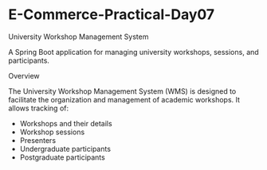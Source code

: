 # E-Commerce-Practical-Day07
 University Workshop Management System

A Spring Boot application for managing university workshops, sessions, and participants.

Overview

The University Workshop Management System (WMS) is designed to facilitate the organization and management of academic workshops. It allows tracking of:

- Workshops and their details
- Workshop sessions
- Presenters
- Undergraduate participants
- Postgraduate participants
